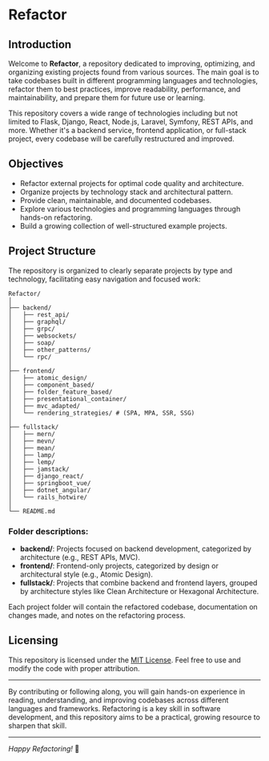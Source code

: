 # Refactor

## Introduction

Welcome to **Refactor**, a repository dedicated to improving, optimizing, and organizing existing projects found from various sources. The main goal is to take codebases built in different programming languages and technologies, refactor them to best practices, improve readability, performance, and maintainability, and prepare them for future use or learning.

This repository covers a wide range of technologies including but not limited to Flask, Django, React, Node.js, Laravel, Symfony, REST APIs, and more. Whether it's a backend service, frontend application, or full-stack project, every codebase will be carefully restructured and improved.

## Objectives

- Refactor external projects for optimal code quality and architecture.
- Organize projects by technology stack and architectural pattern.
- Provide clean, maintainable, and documented codebases.
- Explore various technologies and programming languages through hands-on refactoring.
- Build a growing collection of well-structured example projects.

## Project Structure

The repository is organized to clearly separate projects by type and technology, facilitating easy navigation and focused work:

```text
Refactor/
│
├── backend/
│   ├── rest_api/
│   ├── graphql/
│   ├── grpc/
│   ├── websockets/
│   ├── soap/
│   ├── other_patterns/
│   └── rpc/
│
├── frontend/
│   ├── atomic_design/
│   ├── component_based/
│   ├── folder_feature_based/
│   ├── presentational_container/
│   ├── mvc_adapted/
│   └── rendering_strategies/ # (SPA, MPA, SSR, SSG)
│
├── fullstack/
│   ├── mern/
│   ├── mevn/
│   ├── mean/
│   ├── lamp/
│   ├── lemp/
│   ├── jamstack/
│   ├── django_react/
│   ├── springboot_vue/
│   ├── dotnet_angular/
│   └── rails_hotwire/
│
└── README.md

```

### Folder descriptions:

- **backend/**: Projects focused on backend development, categorized by architecture (e.g., REST APIs, MVC).
- **frontend/**: Frontend-only projects, categorized by design or architectural style (e.g., Atomic Design).
- **fullstack/**: Projects that combine backend and frontend layers, grouped by architecture styles like Clean Architecture or Hexagonal Architecture.

Each project folder will contain the refactored codebase, documentation on changes made, and notes on the refactoring process.

## Licensing

This repository is licensed under the [MIT License](LICENSE). Feel free to use and modify the code with proper attribution.

---

By contributing or following along, you will gain hands-on experience in reading, understanding, and improving codebases across different languages and frameworks. Refactoring is a key skill in software development, and this repository aims to be a practical, growing resource to sharpen that skill.

---

_Happy Refactoring!_ 🚀

```

```
